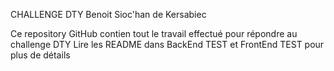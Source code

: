 CHALLENGE DTY 
Benoit Sioc'han de Kersabiec

Ce repository GitHub contien tout le travail effectué pour répondre au challenge DTY
Lire les README dans BackEnd TEST et FrontEnd TEST pour plus de détails
      
      


